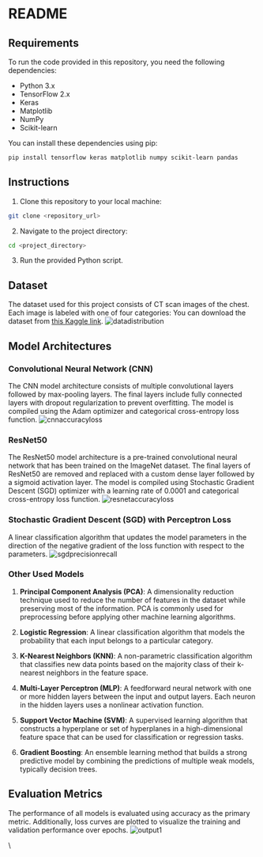 # README

## Requirements

To run the code provided in this repository, you need the following dependencies:

- Python 3.x
- TensorFlow 2.x
- Keras
- Matplotlib
- NumPy
- Scikit-learn

You can install these dependencies using pip:

```bash
pip install tensorflow keras matplotlib numpy scikit-learn pandas 
```

## Instructions

1. Clone this repository to your local machine:

```bash
git clone <repository_url>
```

2. Navigate to the project directory:

```bash
cd <project_directory>
```

3. Run the provided Python script.

## Dataset

The dataset used for this project consists of CT scan images of the chest. Each image is labeled with one of four categories: You can download the dataset from [this Kaggle link](https://www.kaggle.com/datasets/mohamedhanyyy/chest-ctscan-images/data).
![datadistribution](https://github.com/parthrastogicoder/Cancer_Detection_Ct_Scan/assets/119072596/874a0319-473b-4889-ad0a-75d1a2099b12)


## Model Architectures

### Convolutional Neural Network (CNN)

The CNN model architecture consists of multiple convolutional layers followed by max-pooling layers. The final layers include fully connected layers with dropout regularization to prevent overfitting. The model is compiled using the Adam optimizer and categorical cross-entropy loss function.
![cnnaccuracyloss](https://github.com/parthrastogicoder/Cancer_Detection_Ct_Scan/assets/119072596/5b91d123-5ccb-4435-8e00-116f55247d13)


### ResNet50

The ResNet50 model architecture is a pre-trained convolutional neural network that has been trained on the ImageNet dataset. The final layers of ResNet50 are removed and replaced with a custom dense layer followed by a sigmoid activation layer. The model is compiled using Stochastic Gradient Descent (SGD) optimizer with a learning rate of 0.0001 and categorical cross-entropy loss function.
![resnetaccuracyloss](https://github.com/parthrastogicoder/Cancer_Detection_Ct_Scan/assets/119072596/cd6f381a-2a79-4e7a-a712-75ba7f0dd85f)


### Stochastic Gradient Descent (SGD) with Perceptron Loss

A linear classification algorithm that updates the model parameters in the direction of the negative gradient of the loss function with respect to the parameters.
![sgdprecisionrecall](https://github.com/parthrastogicoder/Cancer_Detection_Ct_Scan/assets/119072596/ef59c6b9-49f2-4500-9148-35d4dfb8af50)


### Other Used Models

1. **Principal Component Analysis (PCA)**: A dimensionality reduction technique used to reduce the number of features in the dataset while preserving most of the information. PCA is commonly used for preprocessing before applying other machine learning algorithms.

2. **Logistic Regression**: A linear classification algorithm that models the probability that each input belongs to a particular category.

3. **K-Nearest Neighbors (KNN)**: A non-parametric classification algorithm that classifies new data points based on the majority class of their k-nearest neighbors in the feature space.

4. **Multi-Layer Perceptron (MLP)**: A feedforward neural network with one or more hidden layers between the input and output layers. Each neuron in the hidden layers uses a nonlinear activation function.

5. **Support Vector Machine (SVM)**: A supervised learning algorithm that constructs a hyperplane or set of hyperplanes in a high-dimensional feature space that can be used for classification or regression tasks.

6. **Gradient Boosting**: An ensemble learning method that builds a strong predictive model by combining the predictions of multiple weak models, typically decision trees.

## Evaluation Metrics

The performance of all models is evaluated using accuracy as the primary metric. Additionally, loss curves are plotted to visualize the training and validation performance over epochs.
![output1](https://github.com/parthrastogicoder/Cancer_Detection_Ct_Scan/assets/119072596/13cc257b-2095-4d30-b4a2-1c89aa0d9f89)


\
